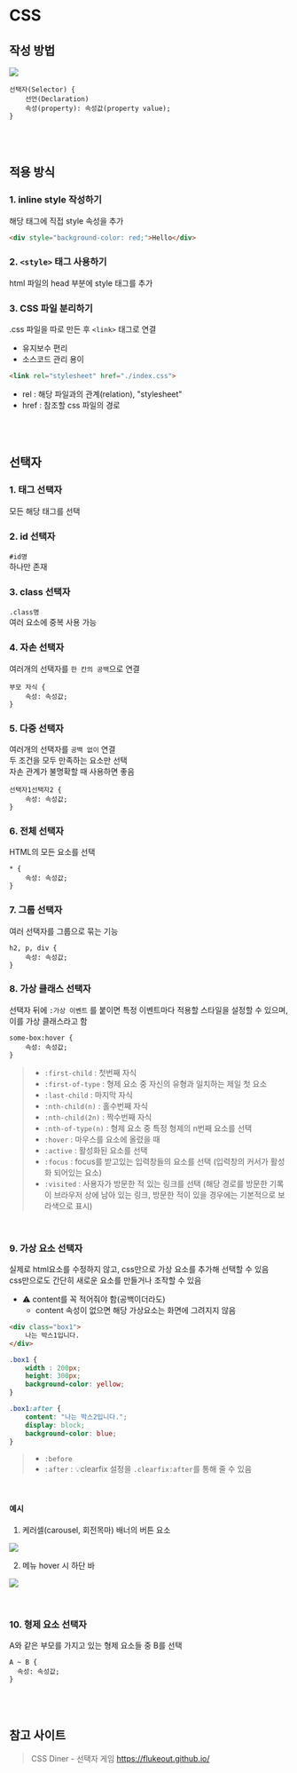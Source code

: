 # CSS

## 작성 방법

![](../Images/css-declaration.png)

```
선택자(Selector) {
    선언(Declaration)
    속성(property): 속성값(property value);
}
```

<br><br>

## 적용 방식

### 1. inline style 작성하기
해당 태그에 직접 style 속성을 추가  

```html
<div style="background-color: red;">Hello</div>
```  

### 2. `<style>` 태그 사용하기 
html 파일의 head 부분에 style 태그를 추가

### 3. CSS 파일 분리하기
.css 파일을 따로 만든 후 `<link>` 태그로 연결

* 유지보수 편리
* 소스코드 관리 용이

```html
<link rel="stylesheet" href="./index.css">
```

* rel : 해당 파일과의 관계(relation), "stylesheet"
* href : 참조할 css 파일의 경로

<br><br>

## 선택자

### 1. 태그 선택자

모든 해당 태그를 선택

### 2. id 선택자

`#id명`  
하나만 존재 

### 3. class 선택자

`.class명`  
여러 요소에 중복 사용 가능 

### 4. 자손 선택자

여러개의 선택자를 `한 칸의 공백`으로 연결  

```
부모 자식 {
    속성: 속성값;
}
```

### 5. 다중 선택자

여러개의 선택자를 `공백 없이` 연결  
두 조건을 모두 만족하는 요소만 선택   
자손 관계가 불명확할 때 사용하면 좋음  

```
선택자1선택자2 {
    속성: 속성값;
}
```

### 6. 전체 선택자

HTML의 모든 요소를 선택

```
* {
    속성: 속성값;
}
```

### 7. 그룹 선택자

여러 선택자를 그룹으로 묶는 기능

```
h2, p, div {
    속성: 속성값;
}
```

### 8. 가상 클래스 선택자

선택자 뒤에 `:가상 이벤트` 를 붙이면 특정 이벤트마다 적용할 스타일을 설정할 수 있으며, 이를 가상 클래스라고 함

```
some-box:hover { 
    속성: 속성값;
}
```

> - `:first-child` : 첫번째 자식
> - `:first-of-type` : 형제 요소 중 자신의 유형과 일치하는 제일 첫 요소
> - `:last-child` : 마지막 자식
> - `:nth-child(n)` : 홀수번째 자식
> - `:nth-child(2n)` : 짝수번째 자식
> - `:nth-of-type(n)` : 형제 요소 중 특정 형제의 n번째 요소를 선택
> - `:hover` : 마우스를 요소에 올렸을 때
> - `:active` : 활성화된 요소를 선택
> - `:focus` : focus를 받고있는 입력창들의 요소를 선택 (입력창의 커서가 활성화 되어있는 요소)
> - `:visited` : 사용자가 방문한 적 있는 링크를 선택 (해당 경로를 방문한 기록이 브라우저 상에 남아 있는 링크, 방문한 적이 있을 경우에는 기본적으로 보라색으로 표시)

<br>

### 9. 가상 요소 선택자

실제로 html요소를 수정하지 않고, css만으로 가상 요소를 추가해 선택할 수 있음  
css만으로도 간단히 새로운 요소를 만들거나 조작할 수 있음  

* ⚠️ content를 꼭 적어줘야 함(공백이더라도)
  * content 속성이 없으면 해당 가상요소는 화면에 그려지지 않음

```html
<div class="box1">
    나는 박스1입니다.
</div>
```

```css
.box1 {
    width : 200px;
    height: 300px;
    background-color: yellow;
}

.box1:after {
    content: "나는 박스2입니다.";
    display: block;
    background-color: blue;
}
```

> - `:before` 
> - `:after` : 💡clearfix 설정을 `.clearfix:after`를 통해 줄 수 있음 

<br>

#### 예시

1. 케러셀(carousel, 회전목마) 배너의 버튼 요소 

![](../Images/carousel_banner.png)

2. 메뉴 hover 시 하단 바

![](../Images/가상요소선택자.png)

<br>

### 10. 형제 요소 선택자

A와 같은 부모를 가지고 있는 형제 요소들 중 B를 선택

```
A ~ B {
  속성: 속성값;
}
```

<br><br>

## 참고 사이트 
> CSS Diner - 선택자 게임 https://flukeout.github.io/
